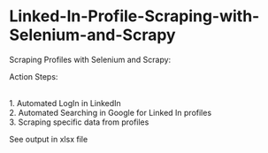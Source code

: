 # Linked-In-Profile-Scraping-with-Selenium-and-Scrapy

Scraping Profiles with Selenium and Scrapy:

Action Steps:

<br>1. Automated LogIn in LinkedIn
<br>2. Automated Searching in Google for Linked In profiles
<br>3. Scraping specific data from profiles

See output in xlsx file
